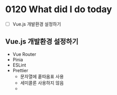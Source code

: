 # 0120 What did I do today
- [ ] Vue.js 개발환경 설정하기

## Vue.js 개발환경 설정하기
- Vue Router
- Pinia
- ESLint
- Prettier
  - 문자열에 홑따옴표 사용
  - 세미콜론 사용하지 않음
  - 